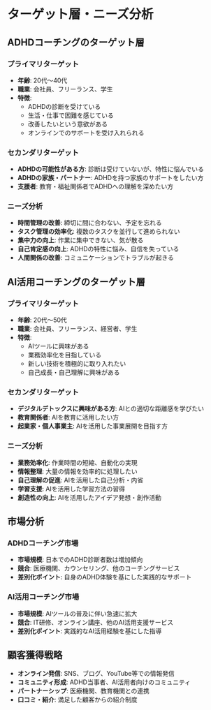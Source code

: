 # ターゲット層・ニーズ分析

## ADHDコーチングのターゲット層

### プライマリターゲット
- **年齢**: 20代〜40代
- **職業**: 会社員、フリーランス、学生
- **特徴**: 
  - ADHDの診断を受けている
  - 生活・仕事で困難を感じている
  - 改善したいという意欲がある
  - オンラインでのサポートを受け入れられる

### セカンダリターゲット
- **ADHDの可能性がある方**: 診断は受けていないが、特性に悩んでいる
- **ADHDの家族・パートナー**: ADHDを持つ家族のサポートをしたい方
- **支援者**: 教育・福祉関係者でADHDへの理解を深めたい方

### ニーズ分析
- **時間管理の改善**: 締切に間に合わない、予定を忘れる
- **タスク管理の効率化**: 複数のタスクを並行して進められない
- **集中力の向上**: 作業に集中できない、気が散る
- **自己肯定感の向上**: ADHDの特性に悩み、自信を失っている
- **人間関係の改善**: コミュニケーションでトラブルが起きる

## AI活用コーチングのターゲット層

### プライマリターゲット
- **年齢**: 20代〜50代
- **職業**: 会社員、フリーランス、経営者、学生
- **特徴**:
  - AIツールに興味がある
  - 業務効率化を目指している
  - 新しい技術を積極的に取り入れたい
  - 自己成長・自己理解に興味がある

### セカンダリターゲット
- **デジタルデトックスに興味がある方**: AIとの適切な距離感を学びたい
- **教育関係者**: AIを教育に活用したい方
- **起業家・個人事業主**: AIを活用した事業展開を目指す方

### ニーズ分析
- **業務効率化**: 作業時間の短縮、自動化の実現
- **情報整理**: 大量の情報を効率的に処理したい
- **自己理解の促進**: AIを活用した自己分析・内省
- **学習支援**: AIを活用した学習方法の習得
- **創造性の向上**: AIを活用したアイデア発想・創作活動

## 市場分析

### ADHDコーチング市場
- **市場規模**: 日本でのADHD診断者数は増加傾向
- **競合**: 医療機関、カウンセリング、他のコーチングサービス
- **差別化ポイント**: 自身のADHD体験を基にした実践的なサポート

### AI活用コーチング市場
- **市場規模**: AIツールの普及に伴い急速に拡大
- **競合**: IT研修、オンライン講座、他のAI活用支援サービス
- **差別化ポイント**: 実践的なAI活用経験を基にした指導

## 顧客獲得戦略
- **オンライン発信**: SNS、ブログ、YouTube等での情報発信
- **コミュニティ形成**: ADHD当事者、AI活用者向けのコミュニティ
- **パートナーシップ**: 医療機関、教育機関との連携
- **口コミ・紹介**: 満足した顧客からの紹介制度 